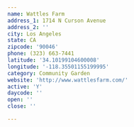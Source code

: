 ```yaml
---
name: Wattles Farm
address_1: 1714 N Curson Avenue
address_2: ''
city: Los Angeles
state: CA
zipcode: '90046'
phone: (323) 663-7441
latitude: '34.10199104600008'
longitude: '-118.35501155199995'
category: Community Garden
website: 'http://www.wattlesfarm.com/'
active: 'Y'
daycode: ''
open: ''
close: ''

---
```

